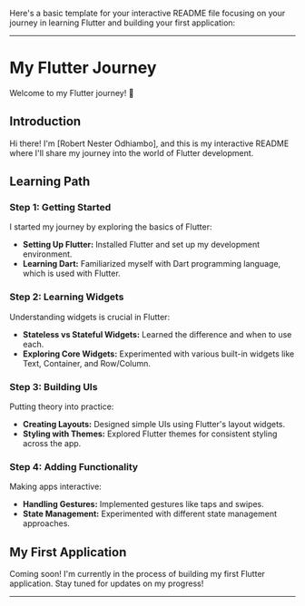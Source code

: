 Here's a basic template for your interactive README file focusing on your journey in learning Flutter and building your first application:

---

# My Flutter Journey

Welcome to my Flutter journey! 🚀

## Introduction

Hi there! I'm [Robert Nester Odhiambo], and this is my interactive README where I'll share my journey into the world of Flutter development. 

## Learning Path

### Step 1: Getting Started

I started my journey by exploring the basics of Flutter:

- **Setting Up Flutter:** Installed Flutter and set up my development environment.
- **Learning Dart:** Familiarized myself with Dart programming language, which is used with Flutter.

### Step 2: Learning Widgets

Understanding widgets is crucial in Flutter:

- **Stateless vs Stateful Widgets:** Learned the difference and when to use each.
- **Exploring Core Widgets:** Experimented with various built-in widgets like Text, Container, and Row/Column.

### Step 3: Building UIs

Putting theory into practice:

- **Creating Layouts:** Designed simple UIs using Flutter's layout widgets.
- **Styling with Themes:** Explored Flutter themes for consistent styling across the app.

### Step 4: Adding Functionality

Making apps interactive:

- **Handling Gestures:** Implemented gestures like taps and swipes.
- **State Management:** Experimented with different state management approaches.

## My First Application

Coming soon! I'm currently in the process of building my first Flutter application. Stay tuned for updates on my progress!

---
